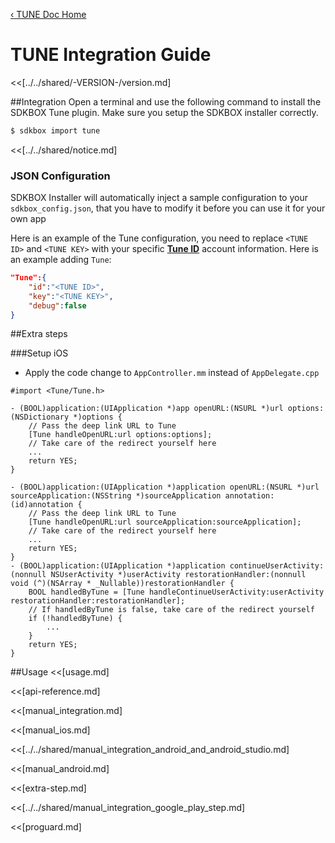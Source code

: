 [&#8249; TUNE Doc Home](./)

<h1>TUNE Integration Guide</h1>
<<[../../shared/-VERSION-/version.md]


##Integration
Open a terminal and use the following command to install the SDKBOX Tune plugin. Make sure you setup the SDKBOX installer correctly.
```bash
$ sdkbox import tune
```

<<[../../shared/notice.md]

<!--## Configuration
<<[../../shared/sdkbox_cloud.md]
<<[../../shared/remote_application_config.md]-->

### JSON Configuration
SDKBOX Installer will automatically inject a sample configuration to your `sdkbox_config.json`, that you have to modify it before you can use it for your own app

Here is an example of the Tune configuration, you need to replace
`<TUNE ID>` and `<TUNE KEY>`  with your specific [__Tune ID__](http://www.mobileapptracking.com) account information.
Here is an example adding `Tune`:
```json
"Tune":{
    "id":"<TUNE ID>",
    "key":"<TUNE KEY>",
    "debug":false
}
```

##Extra steps

###Setup iOS
* Apply the code change to `AppController.mm` instead of `AppDelegate.cpp`

```
#import <Tune/Tune.h>

- (BOOL)application:(UIApplication *)app openURL:(NSURL *)url options:(NSDictionary *)options {
    // Pass the deep link URL to Tune
    [Tune handleOpenURL:url options:options];
    // Take care of the redirect yourself here
    ...
    return YES;
}

- (BOOL)application:(UIApplication *)application openURL:(NSURL *)url sourceApplication:(NSString *)sourceApplication annotation:(id)annotation {
    // Pass the deep link URL to Tune
    [Tune handleOpenURL:url sourceApplication:sourceApplication];
    // Take care of the redirect yourself here
    ...
    return YES;
}
- (BOOL)application:(UIApplication *)application continueUserActivity:(nonnull NSUserActivity *)userActivity restorationHandler:(nonnull void (^)(NSArray * _Nullable))restorationHandler {
    BOOL handledByTune = [Tune handleContinueUserActivity:userActivity restorationHandler:restorationHandler];
    // If handledByTune is false, take care of the redirect yourself
    if (!handledByTune) {
        ...
    }
    return YES;
}
```

<!--<<[sdkbox-config-encrypt.md]-->

##Usage
<<[usage.md]

<<[api-reference.md]

<<[manual_integration.md]

<<[manual_ios.md]

<<[../../shared/manual_integration_android_and_android_studio.md]

<<[manual_android.md]

<<[extra-step.md]

<<[../../shared/manual_integration_google_play_step.md]

<<[proguard.md]

